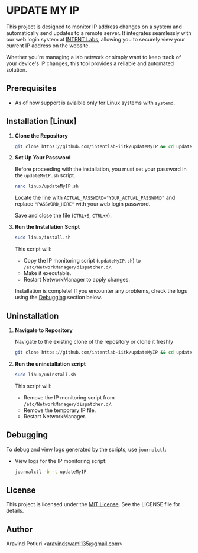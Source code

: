 # UPDATE MY IP

This project is designed to monitor IP address changes on a system and automatically send updates to a remote server. It integrates seamlessly with our web login system at [INTENT Labs](https://github.com/intentlab-iitk/intentlab-iitk.github.io), allowing you to securely view your current IP address on the website.

Whether you're managing a lab network or simply want to keep track of your device's IP changes, this tool provides a reliable and automated solution.

## Prerequisites

- As of now support is avialble only for Linux systems with `systemd`.

## Installation [Linux]

1. **Clone the Repository**

    ```bash
    git clone https://github.com/intentlab-iitk/updateMyIP && cd updateMyIP
    ```

2. **Set Up Your Password**

    Before proceeding with the installation, you must set your password in the `updateMyIP.sh` script.

    ```bash
    nano linux/updateMyIP.sh
    ```

    Locate the line with `ACTUAL_PASSWORD="YOUR_ACTUAL_PASSWORD"` and replace `"PASSWORD_HERE"` with your web login password.

    Save and close the file (`CTRL+S`, `CTRL+X`).

3. **Run the Installation Script**

    ```bash
    sudo linux/install.sh
    ```

    This script will:
    - Copy the IP monitoring script (`updateMyIP.sh`) to `/etc/NetworkManager/dispatcher.d/`.
    - Make it executable.
    - Restart NetworkManager to apply changes.

    Installation is complete! If you encounter any problems, check the logs using the [Debugging](#debugging) section below.

## Uninstallation

1. **Navigate to Repository**

    Navigate to the existing clone of the repository or clone it freshly

    ```bash
    git clone https://github.com/intentlab-iitk/updateMyIP && cd updateMyIP
    ```

2. **Run the uninstallation script**

    ```bash
    sudo linux/uninstall.sh
    ```

    This script will:
    - Remove the IP monitoring script from `/etc/NetworkManager/dispatcher.d/`.
    - Remove the temporary IP file.
    - Restart NetworkManager.

## Debugging

To debug and view logs generated by the scripts, use `journalctl`:

- View logs for the IP monitoring script:

    ```bash
    journalctl -b -t updateMyIP
    ```

## License

This project is licensed under the [MIT License](./LICENSE). See the LICENSE file for details.

## Author

Aravind Potluri <<aravindswami135@gmail.com>>
